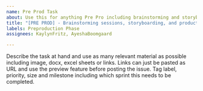 ```yaml
---
name: Pre Prod Task
about: Use this for anything Pre Pro including brainstorming and storyboarding
title: "[PRE PROD] - Brainstorming sessions, storyboarding, and production planning"
labels: Preproduction Phase
assignees: KaylynFritz, AyeshaBoomgaard

---
```


Describe the task at hand and use as many relevant material as possible including image, docx, excel sheets or links. Links can just be pasted as URL and use the preview feature before posting the issue. Tag label, priority, size and milestone including which sprint this needs to be completed.
